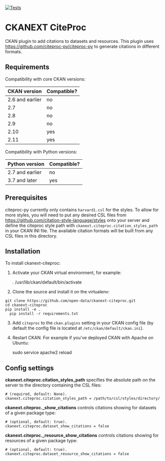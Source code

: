 [![Tests](https://github.com/open-data/ckanext-citeproc/workflows/Tests/badge.svg?branch=main)](https://github.com/open-data/ckanext-citeproc/actions)

# CKANEXT CiteProc

CKAN plugin to add citations to datasets and resources. This plugin uses https://github.com/citeproc-py/citeproc-py to generate citations in different formats.

## Requirements

Compatibility with core CKAN versions:

| CKAN version    | Compatible?   |
| --------------- | ------------- |
| 2.6 and earlier | no    |
| 2.7             | no    |
| 2.8             | no    |
| 2.9             | no    |
| 2.10             | yes    |
| 2.11             | yes    |

Compatibility with Python versions:

| Python version    | Compatible?   |
| --------------- | ------------- |
| 2.7 and earlier | no    |
| 3.7 and later            | yes    |

## Prerequisites

citeproc-py currently only contains `harvard1.csl` for the styles. To allow for more styles, you will need to put any desired CSL files from https://github.com/citation-style-language/styles onto your server and define the citeproc style path with `ckanext.citeproc.citation_styles_path` in your CKAN INI file. The available citation formats will be built from any CSL files in this directory.

## Installation

To install ckanext-citeproc:

1. Activate your CKAN virtual environment, for example:

     . /usr/lib/ckan/default/bin/activate

2. Clone the source and install it on the virtualenv:
  ```
  git clone https://github.com/open-data/ckanext-citeproc.git
  cd ckanext-citeproc
  pip install -e .
	pip install -r requirements.txt
  ```
3. Add `citeproc` to the `ckan.plugins` setting in your CKAN
   config file (by default the config file is located at
   `/etc/ckan/default/ckan.ini`).

4. Restart CKAN. For example if you've deployed CKAN with Apache on Ubuntu:

     sudo service apache2 reload

## Config settings

**ckanext.citeproc.citation_styles_path** specifies the absolute path on the server to the directory containing the CSL files:

	# (required, default: None).
	ckanext.citeproc.citation_styles_path = /path/to/csl/styles/directory/

**ckanext.citeproc.<PACKAGE TYPE>_show_citations** controls citations showing for datasets of a given package type:

	# (optional, default: true).
	ckanext.citeproc.dataset_show_citations = false

**ckanext.citeproc.<PACKAGE TYPE>_resource_show_citations** controls citations showing for resources of a given package type:

	# (optional, default: true).
	ckanext.citeproc.dataset_resource_show_citations = false
